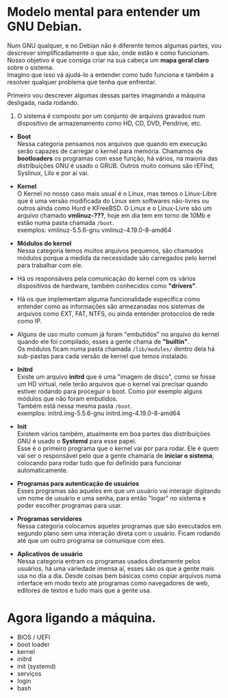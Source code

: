 # Modelo mental para entender um GNU Debian.

Num GNU qualquer, e no Debian não é diferente temos algumas partes, vou descrever simplificadamente o que são, onde estão e como funcionam.
Nosso objetivo é que consiga criar na sua cabeça um **mapa geral claro** sobre o sistema.   
Imagino que isso vá ajudá-lo a entender como tudo funciona e também a resolver qualquer problema que tenha que enfrentar.  
    
Primeiro vou descrever algumas dessas partes imaginando a máquina desligada, nada rodando.
   
1. O sistema é composto por um conjunto de arquivos gravados num dispositivo de armazenamento como HD, CD, DVD, Pendrive, etc.

- **Boot**   
Nessa categoria pensamos nos arquivos que quando em execução serão capazes de carregar o kernel para memória.
Chamamos de **bootloaders** os programas com esse função, há vários, na maioria das distribuições GNU é usado o GRUB. 
Outros muito comuns são rEFInd, Syslinux, Lilo e por aí vai.

- **Kernel**   
O Kernel no nosso caso mais usual é o Linux, mas temos o Linux-Libre que é uma versão modificada do Linux sem softwares não-livres ou outros ainda como Hurd e KFreeBSD.
O Linux e o Linux-Livre são um arquivo chamado **vmlinuz-???**, hoje em dia tem em torno de 10Mb e estão numa pasta chamada `/boot`.   
exemplos:
      vmlinuz-5.5.6-gnu
      vmlinuz-4.19.0-8-amd64

- **Módulos do kernel**   
Nessa categoria temos muitos arquivos pequenos, são chamados módulos porque a medida da necessidade são carregados pelo kernel para trabalhar com ele.
 - Há os responsáveis pela comunicação do kernel com os vários dispositivos de hardware, também conhecidos como **"drivers"**.
 - Há os que implementam alguma funcionalidade específica como entender como as informações são armezanadas nos sistemas de arquivos como EXT, FAT, NTFS, ou ainda entender protocolos de rede como IP.
 - Alguns de uso muito comum já foram "embutidos" no arquivo do kernel quando ele foi compilado, esses a gente chama de **"builtin"**.  
Os módulos ficam numa pasta chamada `/lib/modules/` dentro dela há sub-pastas para cada versão de kernel que temos instalado.


- **Initrd**   
Existe um arquivo **initrd** que é uma "imagem de disco", como se fosse um HD virtual, nele terão arquivos que o kernel vai precisar quando estiver rodando para proceguir o boot.
Como por exemplo alguns módulos que não foram embutidos.  
Também está nessa mesma pasta `/boot`.   
exemplos:
      initrd.img-5.5.6-gnu
      initrd.img-4.19.0-8-amd64

- **Init**   
Existem vários também, atualmente em boa partes das distribuições GNU é usado o **Systemd** para esse papel.  
Esse é o primeiro programa que o kernel vai por para rodar. Ele é quem vai ser o responsável pelo que a gente chamaria de **iniciar o sistema**, colocando para rodar tudo que foi definido para funcionar automaticamente.   

- **Programas para autenticação de usuários**   
Esses programas são aqueles em que um usuário vai interagir digitando um nome de usuário e uma senha, para então "logar" no sistema e poder escolher programas para usar.
 
- **Programas servidores**   
Nessa categoria colocamos aqueles programas que são executados em segundo plano sem uma interação direta com o usuário.
Ficam rodando até que um outro programa se comunique com eles.

- **Aplicativos de usuário**   
Nessa categoria entram os programas usados diretamente pelos usuários, há uma variedade imensa aí, esses são os que a gente mais usa no dia a dia.
Desde coisas bem básicas como copiar arquivos numa interface em modo texto até programas como navegadores de web, editores de textos e tudo mais que a gente usa. 

# Agora ligando a máquina.

- BIOS / UEFI
- boot loader
- kernel
- initrd
- init (systemd)
- serviços
- login
- bash

